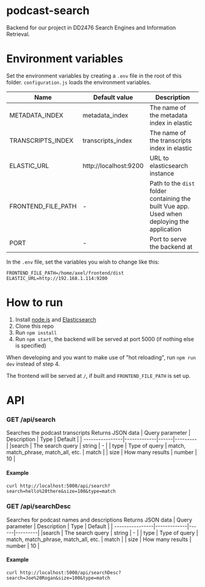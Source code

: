 # podcast-search
Backend for our project in DD2476 Search Engines and Information Retrieval.

# Environment variables
Set the environment variables by creating a `.env` file in the root of this folder. `configuration.js` loads the environment variables.

| Name               | Default value         | Description                                                                                  |
| ------------------ | --------------------- | -------------------------------------------------------------------------------------------- | 
| METADATA_INDEX     | metadata_index        | The name of the metadata index in elastic                                                    |
| TRANSCRIPTS_INDEX  | transcripts_index     | The name of the transcripts index in elastic                                                 |
| ELASTIC_URL        | http://localhost:9200 | URL to elasticsearch instance                                                                |
| FRONTEND_FILE_PATH | -                     | Path to the `dist` folder containing the built Vue app. Used when deploying the application  |
| PORT               | -                     | Port to serve the backend at                                                                 |

In the `.env` file, set the variables you wish to change like this:

```
FRONTEND_FILE_PATH=/home/axel/frontend/dist
ELASTIC_URL=http://192.168.1.114:9200
```

# How to run
1. Install [node.js](https://nodejs.org/en/) and [Elasticsearch](https://github.com/elastic/elasticsearch)
2. Clone this repo
3. Run `npm install`
4. Run `npm start`, the backend will be served at port 5000 (if nothing else is specified)

When developing and you want to make use of "hot reloading", run `npm run dev` instead of step 4.

The frontend will be served at `/`, if built and `FRONTEND_FILE_PATH` is set up.
# API
###  GET /api/search
Searches the podcast transcripts
Returns JSON data
| Query parameter | Description | Type | Default |
| ----------------|-------------|------|---------|
|search           | The search query | string | - |
| type            | Type of query    | match, match_phrase, match_all, etc. | match |
| size            | How many results | number   | 10 |

#### Example
`curl http://localhost:5000/api/search?search=hello%20there&size=100&type=match`

###  GET /api/searchDesc
Searches for podcast names and descriptions
Returns JSON data
| Query parameter | Description | Type | Default |
| ----------------|-------------|------|---------|
|search           | The search query | string | - |
| type            | Type of query    | match, match_phrase, match_all, etc. | match |
| size            | How many results | number   | 10 |

#### Example
`curl http://localhost:5000/api/searchDesc?search=Joe%20Rogan&size=100&type=match`
